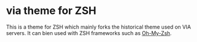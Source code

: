 # via theme for ZSH

This is a theme for ZSH which mainly forks the historical theme used on
VIA servers. It can bien used with ZSH frameworks such as [Oh-My-Zsh](https://github.com/robbyrussell/oh-my-zsh).

